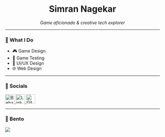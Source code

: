 <h1 align="center">Simran Nagekar</h1>

<p align="center"><i>Game aficionado & creative tech explorer</i></p>

---

### 🎯 What I Do

- 🎮 Game Design  
- 🧪 Game Testing  
- 🎨 UI/UX Design  
- 🌐 Web Design  

---

### 📱 Socials

<p>
  <a href="https://www.behance.net/simrannagekar" target="_blank">
    <img src="https://img.icons8.com/ios-filled/ffffff/behance.png" alt="Behance" width="30" />
  </a>
  <a href="https://www.linkedin.com/in/simransn/" target="_blank">
    <img src="https://img.icons8.com/ios-filled/ffffff/linkedin.png" alt="LinkedIn" width="30" />
  </a>
  <a href="https://github.com/breeze-sn" target="_blank">
    <img src="https://img.icons8.com/ios-filled/ffffff/github.png" alt="GitHub" width="30" />
  </a>
</p>

---

### 📌 Bento

<p>
  <a href="https://bento.me/breezee" target="_blank">
    <img src="https://img.shields.io/badge/Everything%20you%20need%20-%20bento.me%2Fbreezee-%230056b3?style=for-the-badge&logo=bento&logoColor=white" />
  </a>
</p>
